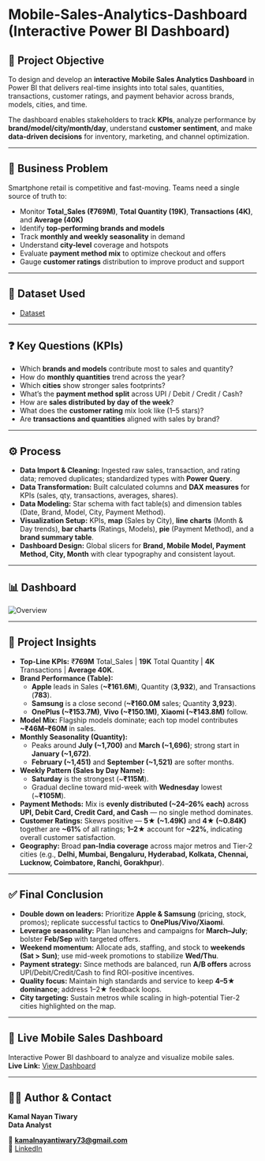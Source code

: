 # Mobile-Sales-Analytics-Dashboard (Interactive Power BI Dashboard)

## 📌 Project Objective  
To design and develop an **interactive Mobile Sales Analytics Dashboard** in Power BI that delivers real-time insights into total sales, quantities, transactions, customer ratings, and payment behavior across brands, models, cities, and time.

The dashboard enables stakeholders to track **KPIs**, analyze performance by **brand/model/city/month/day**, understand **customer sentiment**, and make **data-driven decisions** for inventory, marketing, and channel optimization.

---

## 🚨 Business Problem  
Smartphone retail is competitive and fast-moving. Teams need a single source of truth to:  
- Monitor **Total_Sales (₹769M)**, **Total Quantity (19K)**, **Transactions (4K)**, and **Average (40K)**  
- Identify **top-performing brands and models**  
- Track **monthly and weekly seasonality** in demand  
- Understand **city-level** coverage and hotspots  
- Evaluate **payment method mix** to optimize checkout and offers  
- Gauge **customer ratings** distribution to improve product and support

---

## 📂 Dataset Used  
- [Dataset](https://github.com/KamalNayanTiwary/Mobile-Sales-Analytics-Dashboard/blob/main/Mobile%20Sales%20Data.xlsx)

---

## ❓ Key Questions (KPIs)  
- Which **brands and models** contribute most to sales and quantity?  
- How do **monthly quantities** trend across the year?  
- Which **cities** show stronger sales footprints?  
- What’s the **payment method split** across UPI / Debit / Credit / Cash?  
- How are **sales distributed by day of the week**?  
- What does the **customer rating** mix look like (1–5 stars)?  
- Are **transactions and quantities** aligned with sales by brand?

---

## ⚙️ Process  
- **Data Import & Cleaning:** Ingested raw sales, transaction, and rating data; removed duplicates; standardized types with **Power Query**.  
- **Data Transformation:** Built calculated columns and **DAX measures** for KPIs (sales, qty, transactions, averages, shares).  
- **Data Modeling:** Star schema with fact table(s) and dimension tables (Date, Brand, Model, City, Payment Method).  
- **Visualization Setup:** KPIs, **map** (Sales by City), **line charts** (Month & Day trends), **bar charts** (Ratings, Models), **pie** (Payment Method), and a **brand summary table**.  
- **Dashboard Design:** Global slicers for **Brand, Mobile Model, Payment Method, City, Month** with clear typography and consistent layout.

---

## 📊 Dashboard

![Overview](Overview.png)

---

## 🔎 Project Insights  
- **Top-Line KPIs:** ₹**769M** Total_Sales | **19K** Total Quantity | **4K** Transactions | **Average 40K**.  
- **Brand Performance (Table):**  
  - **Apple** leads in Sales (**~₹161.6M**), Quantity (**3,932**), and Transactions (**783**).  
  - **Samsung** is a close second (**~₹160.0M** sales; Quantity **3,923**).  
  - **OnePlus (~₹153.7M)**, **Vivo (~₹150.1M)**, **Xiaomi (~₹143.8M)** follow.  
- **Model Mix:** Flagship models dominate; each top model contributes **~₹46M–₹60M** in sales.  
- **Monthly Seasonality (Quantity):**  
  - Peaks around **July (~1,700)** and **March (~1,696)**; strong start in **January (~1,672)**.  
  - **February (~1,451)** and **September (~1,521)** are softer months.  
- **Weekly Pattern (Sales by Day Name):**  
  - **Saturday** is the strongest (~**₹115M**).  
  - Gradual decline toward mid-week with **Wednesday** lowest (~**₹105M**).  
- **Payment Methods:** Mix is **evenly distributed (~24–26% each)** across **UPI, Debit Card, Credit Card, and Cash** — no single method dominates.  
- **Customer Ratings:** Skews positive — **5★ (~1.49K)** and **4★ (~0.84K)** together are **~61%** of all ratings; **1–2★** account for **~22%**, indicating overall customer satisfaction.  
- **Geography:** Broad **pan-India coverage** across major metros and Tier-2 cities (e.g., **Delhi, Mumbai, Bengaluru, Hyderabad, Kolkata, Chennai, Lucknow, Coimbatore, Ranchi, Gorakhpur**).

---

## ✅ Final Conclusion  
- **Double down on leaders:** Prioritize **Apple & Samsung** (pricing, stock, promos); replicate successful tactics to **OnePlus/Vivo/Xiaomi**.  
- **Leverage seasonality:** Plan launches and campaigns for **March–July**; bolster **Feb/Sep** with targeted offers.  
- **Weekend momentum:** Allocate ads, staffing, and stock to **weekends (Sat > Sun)**; use mid-week promotions to stabilize **Wed/Thu**.  
- **Payment strategy:** Since methods are balanced, run **A/B offers** across UPI/Debit/Credit/Cash to find ROI-positive incentives.  
- **Quality focus:** Maintain high standards and service to keep **4–5★ dominance**; address 1–2★ feedback loops.  
- **City targeting:** Sustain metros while scaling in high-potential Tier-2 cities highlighted on the map.

---

## 🔗 Live Mobile Sales Dashboard  
Interactive Power BI dashboard to analyze and visualize mobile sales.  
**Live Link:** [View Dashboard](#)

---

## 👨‍💻 Author & Contact  
**Kamal Nayan Tiwary**  
**Data Analyst**

📧 **kamalnayantiwary73@gmail.com**  
🔗 [LinkedIn](https://www.linkedin.com/in/kamal-nayan-tiwary-2022-2026-/)
